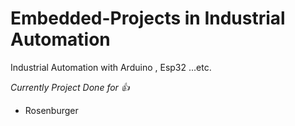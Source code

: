 # Embedded-Projects in Industrial Automation
Industrial Automation with Arduino , Esp32 ...etc.


*Currently Project Done for 👍* 
+ Rosenburger
